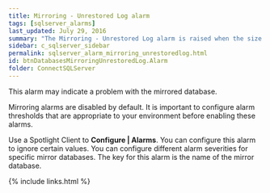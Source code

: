 ```yaml
---
title: Mirroring - Unrestored Log alarm
tags: [sqlserver_alarms]
last_updated: July 29, 2016
summary: "The Mirroring - Unrestored Log alarm is raised when the size of an unrestored mirroring log on the mirroring database exceeds a threshold."
sidebar: c_sqlserver_sidebar
permalink: sqlserver_alarm_mirroring_unrestoredlog.html
id: btnDatabasesMirroringUnrestoredLog.Alarm
folder: ConnectSQLServer
---
```






This alarm may indicate a problem with the mirrored database.

Mirroring alarms are disabled by default. It is important to configure alarm thresholds that are appropriate to your environment before enabling these alarms.

Use a Spotlight Client to **Configure \| Alarms**. You can configure this alarm to ignore certain values. You can configure different alarm severities for specific mirror databases. The key for this alarm is the name of the mirror database.


{% include links.html %}
